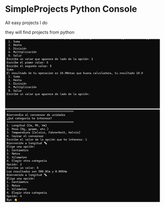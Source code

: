 # SimpleProjects Python Console
All easy projects I do

they will find projects from python

<img src="img/calculadora">
<img src="img/conversor">
